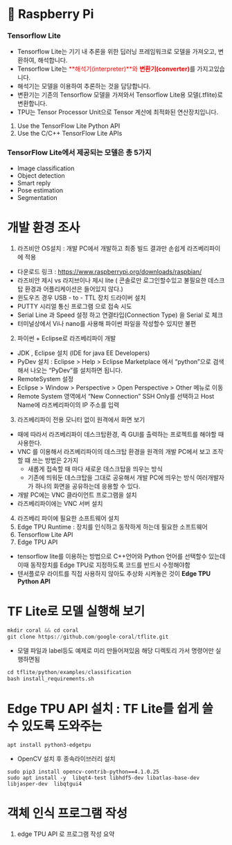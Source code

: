 # 📕 Raspberry Pi 

### Tensorflow Lite
 - Tensorflow Lite는 기기 내 추론을 위한 딥러닝 프레임워크로 모델을 가져오고, 변환하여, 해석합니다.
 - Tensorflow Lite는 <span style ="color:red">**해석기(interpreter)**와 **변환기(converter)**</span>를 가지고있습니다.
 - 해석기는 모델을 이용하여 추론하는 것을 담당합니다.
 - 변환기는 기존의 Tensorflow 모델을 가져와서 Tensorflow Lite용 모델(.tflite)로 변환합니다.
 - TPU는 Tensor Processor Unit으로 Tensor 계산에 최적화된 연산장치입니다.
 
 1. Use the TensorFlow Lite Python API
 2. Use the C/C++ TensorFlow Lite APIs
 
 ### TensorFlow Lite에서 제공되는 모델은 총 5가지 
 - Image classification
 - Object detection
 - Smart reply
 - Pose estimation
 - Segmentation
 
# 개발 환경 조사 
1. 라즈비안 OS설치 : 개발 PC에서 개발하고 최종 빌드 결과만 손쉽게 라즈베리파이에 적용
 - 다운로드 링크 : https://www.raspberrypi.org/downloads/raspbian/
 - 라즈비안 제시 vs 라지브이나 제시 lite ( 콘솔로만 로그인할수있고 불필요한 데스크탑 환경과 어플리케이션은 들어있지 않다.)
 - 윈도우즈 경우 USB - to - TTL 장치 드라이버 설치 
 - PUTTY 시리얼 통신 프로그램 으로 접속 시도 
 - Serial Line 과 Speed 설정 하고 연결타입(Connection Type) 을 Serial 로 체크 
 - 터미널상에서 Vi나 nano를 사용해 파이썬 파일을 작성할수 있지만 불편 
2. 파이썬 + Eclipse로 라즈베리파이 개발
 - JDK , Eclipse 설치 (IDE for java EE Developers)
 - PyDev 설치 : Eclipse > Help > Eclipse Marketplace 에서 “python”으로 검색해서 나오는 “PyDev”를 설치하면 됩니다.
 - RemoteSystem 설정
 - Eclipse  > Window > Perspective > Open Perspective > Other 메뉴로 이동
 - Remote System 영역에서 “New Connection” SSH Only를 선택하고 Host Name에 라즈베리파이의 IP 주소를 입력
3. 라즈베리파이 전용 모니터 없이 원격에서 화면 보기
 - 때에 따라서 라즈베리파이 데스크탑환경, 즉 GUI를 출력하는 프로젝트를 해야할 때 사용한다. 
 - VNC 를 이용해서 라즈베리파이의 데스크탑 환경을 원격의 개발 PC에서 보고 조작할 떄 쓰는 방법은 2가지
	+ 새롭게 접속할 때 마다 새로운 데스크탑을 띄우는 방식
	+ 기존에 띄워둔 데스크탑을 그대로 공유해서 개발 PC에 띄우는 방식 여러개발자가 하나의 화면을 공유하는데 응용할 수 있다.
 - 개발 PC에는 VNC 클라이언트 프로그램을 설치 
 - 라즈베리파이에는 VNC 서버 설치 
4. 라즈베리 파이에 필요한 소프트웨어 설치
 1. Edge TPU Runtime : 장치를 인식하고 동작하게 하는데 필요한 소프트웨어 
 2. Tensorflow Lite API
 3. Edge TPU API 
  - tensorflow lite를 이용하는 방법으로 C++언어와 Python 언어를 선택할수 있는데 이때 동작장치를
	Edge TPU로 지정하도록 코드를 반드시 수정해야함
  - 텐서플로우 라이트를 직접 사용하지 않아도 추상화 시켜놓은 것이 **Edge TPU Python API**
 
# TF Lite로 모델 실행해 보기 
```python 
mkdir coral && cd coral
git clone https://github.com/google-coral/tflite.git
```
 - 모델 파일과 label등도 예제로 미리 만들어져있음 해당 디렉토리 가서 명령어만 실행하면됨
```python
cd tflite/python/examples/classification
bash install_requirements.sh
```

# Edge TPU API 설치 : TF Lite를 쉽게 쓸 수 있도록 도와주는
```
apt install python3-edgetpu
```
- OpenCV 설치 후 종속라이브러리 설치 
```
sudo pip3 install opencv-contrib-python==4.1.0.25
sudo apt install -y  libqt4-test libhdf5-dev libatlas-base-dev libjasper-dev  libqtgui4
```

# 객체 인식 프로그램 작성 
 1. edge TPU API 로 프로그램 작성 요약
 
 
